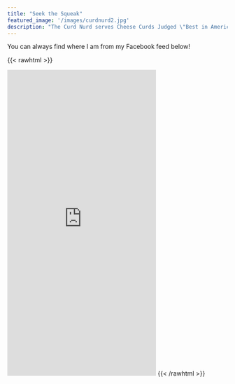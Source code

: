 ```yaml
---
title: "Seek the Squeak"
featured_image: '/images/curdnurd2.jpg'
description: "The Curd Nurd serves Cheese Curds Judged \"Best in America\"!"
---
```

You can always find where I am from my Facebook feed below!




{{< rawhtml >}}
<iframe src="https://www.facebook.com/plugins/page.php?href=https%3A%2F%2Fwww.facebook.com%2FThe-Curd-Nurd-153214874818588%2F&tabs=timeline&width=340&height=700&small_header=false&adapt_container_width=true&hide_cover=false&show_facepile=true&appId" width="340" height="700" style="border:none;overflow:hidden" scrolling="no" frameborder="0" allowTransparency="true" allow="encrypted-media"></iframe>
{{< /rawhtml >}}